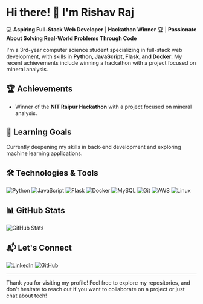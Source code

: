 # Hi there! 👋 I'm Rishav Raj

💻 **Aspiring Full-Stack Web Developer** | **Hackathon Winner** 🏆 | **Passionate About Solving Real-World Problems Through Code**

I'm a 3rd-year computer science student specializing in full-stack web development, with skills in **Python, JavaScript, Flask, and Docker**. My recent achievements include winning a hackathon with a project focused on mineral analysis.

## 🏆 Achievements
- Winner of the **NIT Raipur Hackathon** with a project focused on mineral analysis.

## 🌱 Learning Goals
Currently deepening my skills in back-end development and exploring machine learning applications.

## 🛠️ Technologies & Tools
![Python](https://img.shields.io/badge/-Python-333?style=flat&logo=python)
![JavaScript](https://img.shields.io/badge/-JavaScript-333?style=flat&logo=javascript)
![Flask](https://img.shields.io/badge/-Flask-333?style=flat&logo=flask)
![Docker](https://img.shields.io/badge/-Docker-333?style=flat&logo=docker)
![MySQL](https://img.shields.io/badge/-MySQL-333?style=flat&logo=mysql)
![Git](https://img.shields.io/badge/-Git-333?style=flat&logo=git)
![AWS](https://img.shields.io/badge/-AWS-333?style=flat&logo=amazon-aws)
![Linux](https://img.shields.io/badge/-Linux-333?style=flat&logo=linux)

## 📊 GitHub Stats

![GitHub Stats](https://github-readme-stats.vercel.app/api?username=RishavRaj625&show_icons=true&theme=radical)

## 📬 Let's Connect
[![LinkedIn](https://img.shields.io/badge/-LinkedIn-blue?style=flat&logo=Linkedin&logoColor=white)](https://www.linkedin.com/in/rishav-raj-723413263/)
[![GitHub](https://img.shields.io/badge/-GitHub-333?style=flat&logo=github)](https://github.com/RishavRaj625)

---

Thank you for visiting my profile! Feel free to explore my repositories, and don’t hesitate to reach out if you want to collaborate on a project or just chat about tech!
